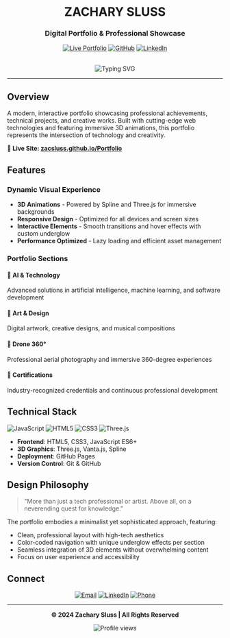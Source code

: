<div align="center">

# ZACHARY SLUSS

### Digital Portfolio & Professional Showcase

[![Live Portfolio](https://img.shields.io/badge/VIEW_LIVE_PORTFOLIO-000000?style=for-the-badge&logo=vercel&logoColor=white)](https://zacsluss.github.io/Portfolio/)
[![GitHub](https://img.shields.io/badge/GitHub-181717?style=for-the-badge&logo=github&logoColor=white)](https://github.com/Zacsluss)
[![LinkedIn](https://img.shields.io/badge/LinkedIn-0A66C2?style=for-the-badge&logo=linkedin&logoColor=white)](https://www.linkedin.com/in/zacharyjsluss/)

<br/>

<img src="https://readme-typing-svg.herokuapp.com?font=Inter&weight=200&size=16&pause=1000&color=888888&center=true&vCenter=true&width=500&lines=Technology+Professional;AI+and+Machine+Learning+Engineer;Digital+Artist+and+Designer;Certified+Drone+Pilot" alt="Typing SVG" />

</div>

---

## Overview

A modern, interactive portfolio showcasing professional achievements, technical projects, and creative works. Built with cutting-edge web technologies and featuring immersive 3D animations, this portfolio represents the intersection of technology and creativity.

**🔗 Live Site: [zacsluss.github.io/Portfolio](https://zacsluss.github.io/Portfolio/)**

## Features

### Dynamic Visual Experience
- **3D Animations** - Powered by Spline and Three.js for immersive backgrounds
- **Responsive Design** - Optimized for all devices and screen sizes
- **Interactive Elements** - Smooth transitions and hover effects with custom underglow
- **Performance Optimized** - Lazy loading and efficient asset management

### Portfolio Sections

#### 🤖 **AI & Technology**
Advanced solutions in artificial intelligence, machine learning, and software development

#### 🎨 **Art & Design**
Digital artwork, creative designs, and musical compositions

#### 🚁 **Drone 360°**
Professional aerial photography and immersive 360-degree experiences

#### 📜 **Certifications**
Industry-recognized credentials and continuous professional development

## Technical Stack

![JavaScript](https://img.shields.io/badge/JavaScript-F7DF1E?style=flat-square&logo=javascript&logoColor=black)
![HTML5](https://img.shields.io/badge/HTML5-E34C26?style=flat-square&logo=html5&logoColor=white)
![CSS3](https://img.shields.io/badge/CSS3-1572B6?style=flat-square&logo=css3&logoColor=white)
![Three.js](https://img.shields.io/badge/Three.js-000000?style=flat-square&logo=three.js&logoColor=white)

- **Frontend**: HTML5, CSS3, JavaScript ES6+
- **3D Graphics**: Three.js, Vanta.js, Spline
- **Deployment**: GitHub Pages
- **Version Control**: Git & GitHub

## Design Philosophy

> "More than just a tech professional or artist. Above all, on a neverending quest for knowledge."

The portfolio embodies a minimalist yet sophisticated approach, featuring:
- Clean, professional layout with high-tech aesthetics
- Color-coded navigation with unique underglow effects per section
- Seamless integration of 3D elements without overwhelming content
- Focus on user experience and accessibility

## Connect

<div align="center">

[![Email](https://img.shields.io/badge/Email-EA4335?style=flat-square&logo=gmail&logoColor=white)](mailto:zacharyjsluss@gmail.com)
[![LinkedIn](https://img.shields.io/badge/LinkedIn-0A66C2?style=flat-square&logo=linkedin&logoColor=white)](https://www.linkedin.com/in/zacharyjsluss/)
[![Phone](https://img.shields.io/badge/Contact-25D366?style=flat-square&logo=whatsapp&logoColor=white)](tel:+16035156051)

</div>

---

<div align="center">

**© 2024 Zachary Sluss | All Rights Reserved**

<img src="https://komarev.com/ghpvc/?username=zacsluss&label=Profile%20Views&color=grey&style=flat-square" alt="Profile views" />

</div>